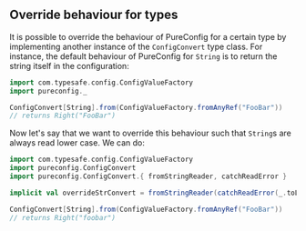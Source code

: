 ## Override behaviour for types

It is possible to override the behaviour of PureConfig for a certain type by
implementing another instance of the `ConfigConvert` type class. For instance,
the default behaviour of PureConfig for `String` is to return the string itself
in the configuration:

```scala
import com.typesafe.config.ConfigValueFactory
import pureconfig._

ConfigConvert[String].from(ConfigValueFactory.fromAnyRef("FooBar"))
// returns Right("FooBar")
```

Now let's say that we want to override this behaviour such that `String`s are
always read lower case. We can do:

```scala
import com.typesafe.config.ConfigValueFactory
import pureconfig.ConfigConvert
import pureconfig.ConfigConvert.{ fromStringReader, catchReadError }

implicit val overrideStrConvert = fromStringReader(catchReadError(_.toLowerCase))

ConfigConvert[String].from(ConfigValueFactory.fromAnyRef("FooBar"))
// returns Right("foobar")
```

